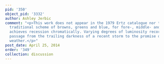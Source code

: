 ```yaml
---
pid: '350'
object_pid: '3332'
author: Ashley Jerbic
comment: "<p>This work does not appear in the 1979 Ertz catalogue nor the Honig Database.</p><p>The
  traditional scheme of browns, greens and blue, for fore-, middle- and background,
  achieves recession chromatically. Varying degrees of luminosity record a meteorological
  passage from the trailing darkness of a recent storm to the promise of pleasant
  weather.</p>"
post_date: April 25, 2014
order: '349'
collection: discussion
---
```

